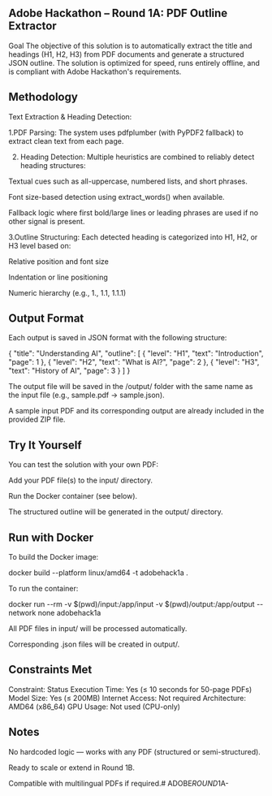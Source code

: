 ## Adobe Hackathon – Round 1A: PDF Outline Extractor
Goal
The objective of this solution is to automatically extract the title and headings (H1, H2, H3) from PDF documents and generate a structured JSON outline. The solution is optimized for speed, runs entirely offline, and is compliant with Adobe Hackathon's requirements.

## Methodology
Text Extraction & Heading Detection:

1.PDF Parsing: The system uses pdfplumber (with PyPDF2 fallback) to extract clean text from each page.

2. Heading Detection: Multiple heuristics are combined to reliably detect heading structures:

Textual cues such as all-uppercase, numbered lists, and short phrases.

Font size-based detection using extract_words() when available.

Fallback logic where first bold/large lines or leading phrases are used if no other signal is present.

3.Outline Structuring: Each detected heading is categorized into H1, H2, or H3 level based on:

Relative position and font size

Indentation or line positioning

Numeric hierarchy (e.g., 1., 1.1, 1.1.1)

## Output Format
Each output is saved in JSON format with the following structure:

{
"title": "Understanding AI",
"outline": [
{ "level": "H1", "text": "Introduction", "page": 1 },
{ "level": "H2", "text": "What is AI?", "page": 2 },
{ "level": "H3", "text": "History of AI", "page": 3 }
]
}

The output file will be saved in the /output/ folder with the same name as the input file (e.g., sample.pdf → sample.json).

A sample input PDF and its corresponding output are already included in the provided ZIP file.

## Try It Yourself
You can test the solution with your own PDF:

Add your PDF file(s) to the input/ directory.

Run the Docker container (see below).

The structured outline will be generated in the output/ directory.

## Run with Docker
To build the Docker image:

docker build --platform linux/amd64 -t adobehack1a .

To run the container:

docker run --rm
-v $(pwd)/input:/app/input
-v $(pwd)/output:/app/output
--network none
adobehack1a

All PDF files in input/ will be processed automatically.

Corresponding .json files will be created in output/.

## Constraints Met
Constraint: Status
Execution Time: Yes (≤ 10 seconds for 50-page PDFs)
Model Size: Yes (≤ 200MB)
Internet Access: Not required
Architecture: AMD64 (x86_64)
GPU Usage: Not used (CPU-only)

## Notes
No hardcoded logic — works with any PDF (structured or semi-structured).

Ready to scale or extend in Round 1B.

Compatible with multilingual PDFs if required.#   A D O B E _ R O U N D _ 1 A -  
 